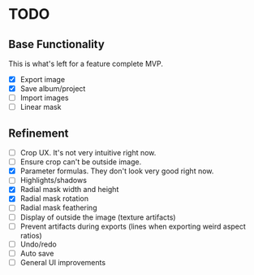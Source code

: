 # TODO

## Base Functionality

This is what's left for a feature complete MVP. 

- [X] Export image
- [X] Save album/project
- [ ] Import images
- [ ] Linear mask

## Refinement

- [ ] Crop UX. It's not very intuitive right now.
- [ ] Ensure crop can't be outside image.
- [X] Parameter formulas. They don't look very good right now.
- [ ] Highlights/shadows
- [X] Radial mask width and height
- [X] Radial mask rotation
- [ ] Radial mask feathering
- [ ] Display of outside the image (texture artifacts)
- [ ] Prevent artifacts during exports (lines when exporting weird aspect ratios)
- [ ] Undo/redo
- [ ] Auto save
- [ ] General UI improvements